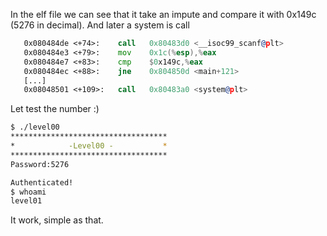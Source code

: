 In the elf file we can see that it take an impute and compare it with 0x149c (5276 in decimal). And later a system is call

```asm
   0x080484de <+74>:    call   0x80483d0 <__isoc99_scanf@plt>
   0x080484e3 <+79>:    mov    0x1c(%esp),%eax
   0x080484e7 <+83>:    cmp    $0x149c,%eax
   0x080484ec <+88>:    jne    0x804850d <main+121>
   [...]
   0x08048501 <+109>:   call   0x80483a0 <system@plt>
```

Let test the number :)

```bash
$ ./level00
***********************************
*            -Level00 -           *
***********************************
Password:5276

Authenticated!
$ whoami
level01
```

It work, simple as that.